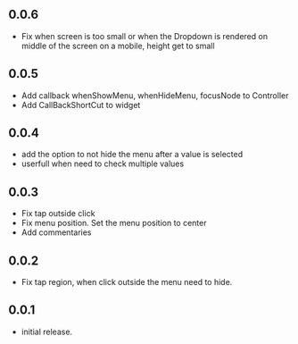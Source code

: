 ## 0.0.6
* Fix when screen is too small or when the Dropdown is rendered on middle of the screen on a mobile, height get to small
## 0.0.5
* Add callback whenShowMenu, whenHideMenu, focusNode to Controller
* Add CallBackShortCut to widget
## 0.0.4
* add the option to not hide the menu after a value is selected
 * userfull when need to check multiple values
## 0.0.3
* Fix tap outside click
* Fix menu position. Set the menu position to center
* Add commentaries
## 0.0.2
* Fix tap region, when click outside the menu need to hide.
## 0.0.1
* initial release.

